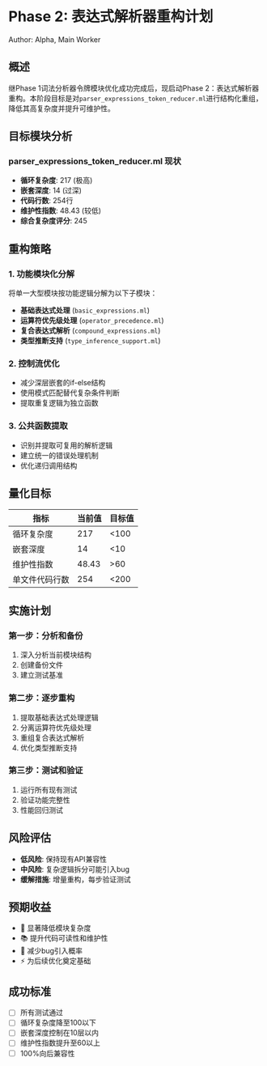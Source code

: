 # Phase 2: 表达式解析器重构计划

Author: Alpha, Main Worker

## 概述

继Phase 1词法分析器令牌模块优化成功完成后，现启动Phase 2：表达式解析器重构。本阶段目标是对`parser_expressions_token_reducer.ml`进行结构化重组，降低其高复杂度并提升可维护性。

## 目标模块分析

### parser_expressions_token_reducer.ml 现状
- **循环复杂度**: 217 (极高)
- **嵌套深度**: 14 (过深)
- **代码行数**: 254行
- **维护性指数**: 48.43 (较低)
- **综合复杂度评分**: 245

## 重构策略

### 1. 功能模块化分解
将单一大型模块按功能逻辑分解为以下子模块：
- **基础表达式处理** (`basic_expressions.ml`)
- **运算符优先级处理** (`operator_precedence.ml`)
- **复合表达式解析** (`compound_expressions.ml`)
- **类型推断支持** (`type_inference_support.ml`)

### 2. 控制流优化
- 减少深层嵌套的if-else结构
- 使用模式匹配替代复杂条件判断
- 提取重复逻辑为独立函数

### 3. 公共函数提取
- 识别并提取可复用的解析逻辑
- 建立统一的错误处理机制
- 优化递归调用结构

## 量化目标

| 指标 | 当前值 | 目标值 |
|------|--------|--------|
| 循环复杂度 | 217 | <100 |
| 嵌套深度 | 14 | <10 |
| 维护性指数 | 48.43 | >60 |
| 单文件代码行数 | 254 | <200 |

## 实施计划

### 第一步：分析和备份
1. 深入分析当前模块结构
2. 创建备份文件
3. 建立测试基准

### 第二步：逐步重构
1. 提取基础表达式处理逻辑
2. 分离运算符优先级处理
3. 重组复合表达式解析
4. 优化类型推断支持

### 第三步：测试和验证
1. 运行所有现有测试
2. 验证功能完整性
3. 性能回归测试

## 风险评估

- **低风险**: 保持现有API兼容性
- **中风险**: 复杂逻辑拆分可能引入bug
- **缓解措施**: 增量重构，每步验证测试

## 预期收益

- 🎯 显著降低模块复杂度
- 📚 提升代码可读性和维护性
- 🐛 减少bug引入概率
- ⚡ 为后续优化奠定基础

## 成功标准

- [ ] 所有测试通过
- [ ] 循环复杂度降至100以下
- [ ] 嵌套深度控制在10层以内
- [ ] 维护性指数提升至60以上
- [ ] 100%向后兼容性